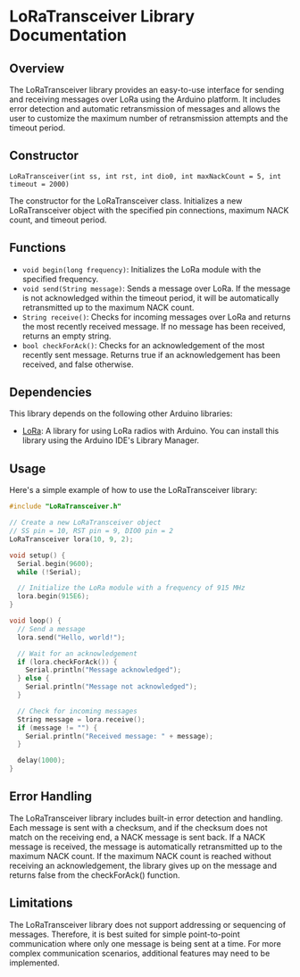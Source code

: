 # LoRaTransceiver Library Documentation

## Overview

The LoRaTransceiver library provides an easy-to-use interface for sending and receiving messages over LoRa using the Arduino platform. It includes error detection and automatic retransmission of messages and allows the user to customize the maximum number of retransmission attempts and the timeout period.

## Constructor

`LoRaTransceiver(int ss, int rst, int dio0, int maxNackCount = 5, int timeout = 2000)`

The constructor for the LoRaTransceiver class. Initializes a new LoRaTransceiver object with the specified pin connections, maximum NACK count, and timeout period.

## Functions

- `void begin(long frequency)`: Initializes the LoRa module with the specified frequency.
- `void send(String message)`: Sends a message over LoRa. If the message is not acknowledged within the timeout period, it will be automatically retransmitted up to the maximum NACK count.
- `String receive()`: Checks for incoming messages over LoRa and returns the most recently received message. If no message has been received, returns an empty string.
- `bool checkForAck()`: Checks for an acknowledgement of the most recently sent message. Returns true if an acknowledgement has been received, and false otherwise.

## Dependencies

This library depends on the following other Arduino libraries:

- [LoRa](https://github.com/sandeepmistry/arduino-LoRa): A library for using LoRa radios with Arduino. You can install this library using the Arduino IDE's Library Manager.

## Usage

Here's a simple example of how to use the LoRaTransceiver library:

```cpp
#include "LoRaTransceiver.h"

// Create a new LoRaTransceiver object
// SS pin = 10, RST pin = 9, DIO0 pin = 2
LoRaTransceiver lora(10, 9, 2);

void setup() {
  Serial.begin(9600);
  while (!Serial);

  // Initialize the LoRa module with a frequency of 915 MHz
  lora.begin(915E6);
}

void loop() {
  // Send a message
  lora.send("Hello, world!");

  // Wait for an acknowledgement
  if (lora.checkForAck()) {
    Serial.println("Message acknowledged");
  } else {
    Serial.println("Message not acknowledged");
  }

  // Check for incoming messages
  String message = lora.receive();
  if (message != "") {
    Serial.println("Received message: " + message);
  }

  delay(1000);
}
```


## Error Handling
The LoRaTransceiver library includes built-in error detection and handling. Each message is sent with a checksum, and if the checksum does not match on the receiving end, a NACK message is sent back. If a NACK message is received, the message is automatically retransmitted up to the maximum NACK count. If the maximum NACK count is reached without receiving an acknowledgement, the library gives up on the message and returns false from the checkForAck() function.

## Limitations
The LoRaTransceiver library does not support addressing or sequencing of messages. Therefore, it is best suited for simple point-to-point communication where only one message is being sent at a time. For more complex communication scenarios, additional features may need to be implemented.
